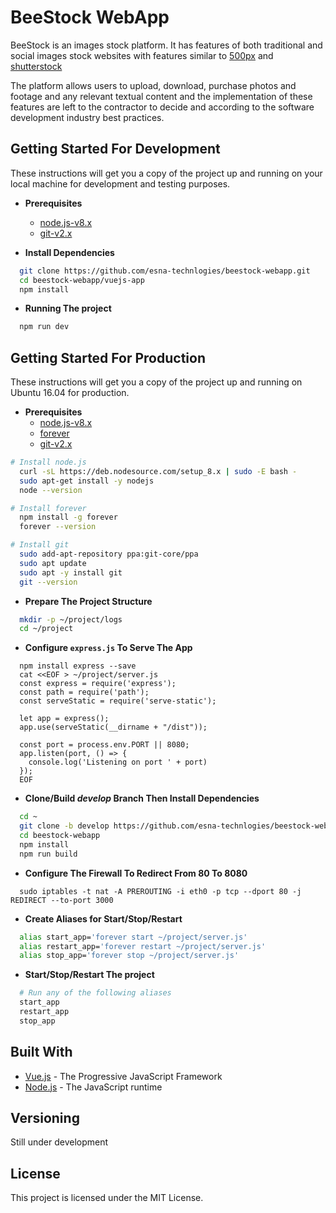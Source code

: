 # BeeStock WebApp
BeeStock is an images stock platform. It has features of both traditional and social images stock websites with features similar to [500px](http://500px.com) and [shutterstock](http://shutterstock.com)

The platform allows users to upload, download, purchase photos and footage and any relevant
textual content and the implementation of these features are left to the contractor to decide and
according to the software development industry best practices.

## Getting Started For Development
These instructions will get you a copy of the project up and running on your local machine for development and testing purposes.


* **Prerequisites**
  - [node.js-v8.x](https://nodejs.org/en/download/)
  - [git-v2.x](https://git-scm.com/downloads)


* **Install Dependencies**
  
```bash
  git clone https://github.com/esna-technlogies/beestock-webapp.git
  cd beestock-webapp/vuejs-app
  npm install
```
 

  * **Running The project**
  
```bash
  npm run dev
``` 


## Getting Started For Production
These instructions will get you a copy of the project up and running on Ubuntu 16.04 for production.

* **Prerequisites**
  - [node.js-v8.x](https://nodejs.org/en/download/package-manager/#debian-and-ubuntu-based-linux-distributions)
  - [forever](https://www.npmjs.com/package/forever#installation)
  - [git-v2.x](https://git-scm.com/download/linux)
  
```bash
# Install node.js
  curl -sL https://deb.nodesource.com/setup_8.x | sudo -E bash -
  sudo apt-get install -y nodejs
  node --version
```

```bash
# Install forever
  npm install -g forever
  forever --version
```

```bash
# Install git
  sudo add-apt-repository ppa:git-core/ppa
  sudo apt update
  sudo apt -y install git
  git --version
```

  
  * **Prepare The Project Structure**
  
```bash
  mkdir -p ~/project/logs
  cd ~/project
```

  * **Configure `express.js` To Serve The App**
```
  npm install express --save
  cat <<EOF > ~/project/server.js
  const express = require('express');
  const path = require('path');
  const serveStatic = require('serve-static');

  let app = express();
  app.use(serveStatic(__dirname + "/dist"));

  const port = process.env.PORT || 8080;
  app.listen(port, () => {
    console.log('Listening on port ' + port)
  });
  EOF
```


  * **Clone/Build *develop* Branch Then Install Dependencies**
```bash
  cd ~
  git clone -b develop https://github.com/esna-technlogies/beestock-webapp.git
  cd beestock-webapp
  npm install
  npm run build
```


  * **Configure The Firewall To Redirect From 80 To 8080**
```
  sudo iptables -t nat -A PREROUTING -i eth0 -p tcp --dport 80 -j REDIRECT --to-port 3000
```

  * **Create Aliases for Start/Stop/Restart**
```bash
  alias start_app='forever start ~/project/server.js'
  alias restart_app='forever restart ~/project/server.js'
  alias stop_app='forever stop ~/project/server.js'
```

  * **Start/Stop/Restart The project**
```bash
  # Run any of the following aliases
  start_app
  restart_app
  stop_app
```

## Built With
* [Vue.js](https://vuejs.org/) - The Progressive JavaScript Framework
* [Node.js](https://nodejs.org/en/) - The JavaScript runtime

## Versioning
Still under development

## License
This project is licensed under the MIT License.
